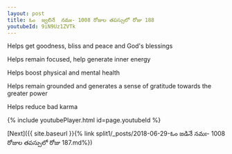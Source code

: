 ```yaml
---
layout: post
title: ఓం  జ్వలినే  నమః- 1008 రోజుల తపస్సులో రోజు 188
youtubeId: 9iN9Uz1ZVTk
---
```

 
 
Helps get goodness, bliss and peace and God's blessings
 
Helps remain focused, help generate inner energy 
 
Helps boost physical and mental health 
 
Helps remain grounded and generates a sense of gratitude towards the greater power 
 
Helps reduce bad karma
 
 
 
 


{% include youtubePlayer.html id=page.youtubeId %}
 
[Next]({{ site.baseurl }}{% link  split1/_posts/2018-06-29-ఓం జడినే నమః- 1008 రోజుల తపస్సులో రోజు 187.md%})
 
